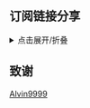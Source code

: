 ## 订阅链接分享
<details>
  <summary>点击展开/折叠</summary>
  
  https://raw.githubusercontent.com/NexusKMT/1105/main/sub/merged_warp_proxies_new.yaml
  
</details>


## 致谢
[Alvin9999](https://github.com/Alvin9999/pac2/tree/master)


